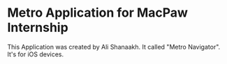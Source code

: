 <h1>Metro Application for MacPaw Internship</h1>

<p> 
This Application was created by Ali Shanaakh. It called "Metro Navigator".
It's for iOS devices.
</p>

<img href="main.png">
<img href="">
<img href="">
<img href="">
<img href="">
<img href="">
<img href="">

<div id="screenShootsBlock"> </div>